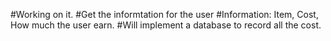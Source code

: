 #Working on it.
#Get the informtation for the user
#Information: Item, Cost, How much the user earn.
#Will implement a database to record all the cost.
